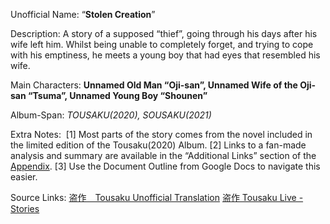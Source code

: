 Unofficial Name: “**Stolen Creation**”

Description: A story of a supposed “thief”, going through his days after his wife left him. Whilst being unable to completely forget, and trying to cope with his emptiness, he meets a young boy that had eyes that resembled his wife.

Main Characters: **Unnamed Old Man “Oji-san”, Unnamed Wife of the Oji-san “Tsuma”, Unnamed Young Boy “Shounen”**

Album-Span: *TOUSAKU(2020), SOUSAKU(2021)*

Extra Notes: 
[1] Most parts of the story comes from the novel included in the limited edition of the Tousaku(2020) Album.
[2] Links to a fan-made analysis and summary are available in the “Additional Links” section of the [Appendix](https://docs.google.com/document/d/1RV0pVn1bMPBrA6Bm-IfU7y-ZcksnsHjus7nnJ0gJ06g/edit#heading=h.ufwqjloyxy1g).
[3] Use the Document Outline from Google Docs to navigate this easier.

  

Source Links:
[盗作　Tousaku Unofficial Translation](https://docs.google.com/document/d/1prIkw51bZ8qqOfJVnpjLKYIpoqS6Uoj_Gkq7WebVJ5c/edit)
[盗作 Tousaku Live - Stories](https://docs.google.com/document/d/1xvoAA95yJKlxOOLaKsRGmCXSwCOXMLIPfj6f9SKDsT0/edit?pli=1)